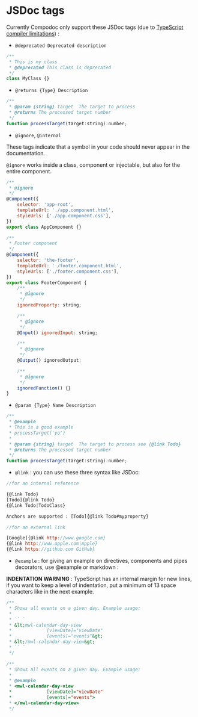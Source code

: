# JSDoc tags

Currently Compodoc only support these JSDoc tags (due to [TypeScript compiler limitations](https://github.com/Microsoft/TypeScript/wiki/JSDoc-support-in-JavaScript)) :

-   `@deprecated Deprecated description`

```js
/**
 * This is my class
 * @deprecated This class is deprecated
 */
class MyClass {}
```

-   `@returns {Type} Description`

```js
/**
 * @param {string} target  The target to process
 * @returns The processed target number
 */
function processTarget(target:string):number;
```

-   `@ignore`, `@internal`

These tags indicate that a symbol in your code should never appear in the documentation.

`@ignore` works inside a class, component or injectable, but also for the entire component.

```js
/**
 * @ignore
 */
@Component({
    selector: 'app-root',
    templateUrl: './app.component.html',
    styleUrls: ['./app.component.css'],
})
export class AppComponent {}
```

```js
/**
 * Footer component
 */
@Component({
    selector: 'the-footer',
    templateUrl: './footer.component.html',
    styleUrls: ['./footer.component.css'],
})
export class FooterComponent {
    /**
     * @ignore
     */
    ignoredProperty: string;

    /**
     * @ignore
     */
    @Input() ignoredInput: string;

    /**
     * @ignore
     */
    @Output() ignoredOutput;

    /**
     * @ignore
     */
    ignoredFunction() {}
}
```

-   `@param {Type} Name Description`

```js
/**
 * @example
 * This is a good example
 * processTarget('yo')
 *
 * @param {string} target  The target to process see {@link Todo}
 * @returns The processed target number
 */
function processTarget(target:string):number;
```

-   `@link` : you can use these three syntax like JSDoc:

```js
//for an internal reference

{@link Todo}
[Todo]{@link Todo}
{@link Todo|TodoClass}

Anchors are supported : [Todo]{@link Todo#myproperty}

//for an external link

[Google]{@link http://www.google.com}
{@link http://www.apple.com|Apple}
{@link https://github.com GitHub}
```

-   `@example` : for giving an example on directives, components and pipes decorators, use @example or markdown :

**INDENTATION WARNING** : TypeScript has an internal margin for new lines, if you want to keep a level of indentation, put a minimum of 13 space characters like in the next example.

```js
/**
 * Shows all events on a given day. Example usage:
 *
 * `` `
 * &lt;mwl-calendar-day-view
 *             [viewDate]="viewDate"
 *             [events]="events"&gt;
 * &lt;/mwl-calendar-day-view&gt;
 * `` `
 */

/**
 * Shows all events on a given day. Example usage:
 *
 * @example
 * <mwl-calendar-day-view
 *             [viewDate]="viewDate"
 *             [events]="events">
 * </mwl-calendar-day-view>
 */
```
